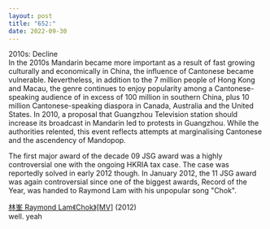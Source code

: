 ```yaml
---
layout: post
title: "652:"
date: 2022-09-30
---
```


2010s: Decline  
In the 2010s Mandarin became more important as a result of fast growing culturally and economically in China, the influence of Cantonese became vulnerable. Nevertheless, in addition to the 7 million people of Hong Kong and Macau, the genre continues to enjoy popularity among a Cantonese-speaking audience of in excess of 100 million in southern China, plus 10 million Cantonese-speaking diaspora in Canada, Australia and the United States. In 2010, a proposal that Guangzhou Television station should increase its broadcast in Mandarin led to protests in Guangzhou. While the authorities relented, this event reflects attempts at marginalising Cantonese and the ascendency of Mandopop.

The first major award of the decade 09 JSG award was a highly controversial one with the ongoing HKRIA tax case. The case was reportedly solved in early 2012 though. In January 2012, the 11 JSG award was again controversial since one of the biggest awards, Record of the Year, was handed to Raymond Lam with his unpopular song "Chok".

[林峯 Raymond Lam《Chok》\[MV\]](https://youtu.be/PudMdxthrVU) (2012)  
well. yeah
